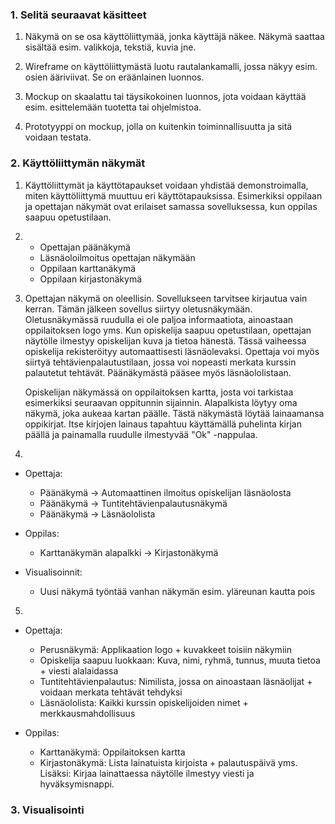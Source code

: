 ### 1. Selitä seuraavat käsitteet ###

1. Näkymä on se osa käyttöliittymää, jonka käyttäjä näkee. Näkymä saattaa sisältää esim. valikkoja, tekstiä, kuvia jne.

2. Wireframe on käyttöliittymästä luotu rautalankamalli, jossa näkyy esim. osien ääriviivat. Se on eräänlainen luonnos.

3. Mockup on skaalattu tai täysikokoinen luonnos, jota voidaan käyttää esim. esittelemään tuotetta tai ohjelmistoa.

4. Prototyyppi on mockup, jolla on kuitenkin toiminnallisuutta ja sitä voidaan testata.


### 2. Käyttöliittymän näkymät ###

1. Käyttöliittymät ja käyttötapaukset voidaan yhdistää demonstroimalla, miten käyttöliittymä muuttuu eri käyttötapauksissa. Esimerkiksi oppilaan ja opettajan näkymät ovat erilaiset samassa sovelluksessa, kun oppilas saapuu opetustilaan.

2. 
    - Opettajan päänäkymä
    - Läsnäoloilmoitus opettajan näkymään
    - Oppilaan karttanäkymä
    - Oppilaan kirjastonäkymä

3. Opettajan näkymä on oleellisin. Sovellukseen tarvitsee kirjautua vain kerran. Tämän jälkeen sovellus siirtyy oletusnäkymään. Oletusnäkymässä ruudulla ei ole paljoa informaatiota, ainoastaan oppilaitoksen logo yms. Kun opiskelija saapuu opetustilaan, opettajan näytölle ilmestyy opiskelijan kuva ja tietoa hänestä. Tässä vaiheessa opiskelija rekisteröityy automaattisesti läsnäolevaksi. Opettaja voi myös siirtyä tehtävienpalautustilaan, jossa voi nopeasti merkata kurssin palautetut tehtävät. Päänäkymästä pääsee myös läsnäololistaan.

    Opiskelijan näkymässä on oppilaitoksen kartta, josta voi tarkistaa esimerkiksi seuraavan oppitunnin sijainnin. Alapalkista löytyy oma näkymä, joka aukeaa kartan päälle. Tästä näkymästä löytää lainaamansa oppikirjat. Itse kirjojen lainaus tapahtuu käyttämällä puhelinta kirjan päällä ja painamalla ruudulle ilmestyvää "Ok" -nappulaa.

4. 
- Opettaja:
	- Päänäkymä -> Automaattinen ilmoitus opiskelijan läsnäolosta
	- Päänäkymä -> Tuntitehtävienpalautusnäkymä
	- Päänäkymä -> Läsnäololista

- Oppilas:
	- Karttanäkymän alapalkki -> Kirjastonäkymä
	
- Visualisoinnit:
	- Uusi näkymä työntää vanhan näkymän esim. yläreunan kautta pois

5. 
- Opettaja:
	- Perusnäkymä: Applikaation logo + kuvakkeet toisiin näkymiin
	- Opiskelija saapuu luokkaan: Kuva, nimi, ryhmä, tunnus, muuta tietoa + viesti alalaidassa
	- Tuntitehtävienpalautus: Nimilista, jossa on ainoastaan läsnäolijat + voidaan merkata tehtävät tehdyksi
	- Läsnäololista: Kaikki kurssin opiskelijoiden nimet + merkkausmahdollisuus
	
- Oppilas:
	- Karttanäkymä: Oppilaitoksen kartta
	- Kirjastonäkymä: Lista lainatuista kirjoista + palautuspäivä yms. Lisäksi: Kirjaa lainattaessa näytölle ilmestyy viesti ja hyväksymisnappi.
	
### 3. Visualisointi ###
